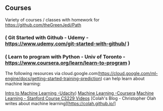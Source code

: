 
## Courses
Variety of courses / classes with homework for https://github.com/theGreenJedi/Path

### ( Git Started with Github - Udemy - https://www.udemy.com/git-started-with-github/ )

### ( Learn to program with Python - Univ of Toronto - https://www.coursera.org/learn/learn-to-program )

The following resources via cloud.google.com(https://cloud.google.com/ml-engine/docs/getting-started-training-prediction) can help learn about machine learning:


[Intro to Machine Learning -Udacity](https://www.youtube.com/playlist?list=PLAwxTw4SYaPkQXg8TkVdIvYv4HfLG7SiH))
[Machine Learning -Coursera](https://www.youtube.com/watch?v=qeHZOdmJvFU&list=PLZ9qNFMHZ-A4rycgrgOYma6zxF4BZGGPW)
[Machine Learning - Stanford Course CS229 Videos](https://www.youtube.com/playlist?list=PLA89DCFA6ADACE599)
[Colah's Blog - Christopher Olah writes about machine learning][https://colah.github.io/]

